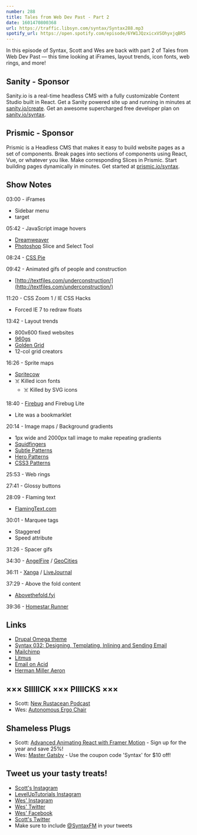 ```yaml
---
number: 288
title: Tales from Web Dev Past - Part 2
date: 1601470800368
url: https://traffic.libsyn.com/syntax/Syntax288.mp3
spotify_url: https://open.spotify.com/episode/6YW1JQzxicxVSOhyxjqBR5
---
```


In this episode of Syntax, Scott and Wes are back with part 2 of Tales from Web Dev Past — this time looking at iFrames, layout trends, icon fonts, web rings, and more!

## Sanity - Sponsor
Sanity.io is a real-time headless CMS with a fully customizable Content Studio built in React. Get a Sanity powered site up and running in minutes at [sanity.io/create](https://www.sanity.io/create). Get an awesome supercharged free developer plan on [sanity.io/syntax](https://www.sanity.io/syntax).

## Prismic - Sponsor
Prismic is a Headless CMS that makes it easy to build website pages as a set of components. Break pages into sections of components using React, Vue, or whatever you like. Make corresponding Slices in Prismic. Start building pages dynamically in minutes. Get started at [prismic.io/syntax](https://prismic.io/syntax).

## Show Notes

03:00 - iFrames
* Sidebar menu
* target

05:42 - JavaScript image hovers
* [Dreamweaver](https://www.adobe.com/products/dreamweaver.html)
* [Photoshop](https://www.adobe.com/products/photoshop.html) Slice and Select Tool

08:24 - [CSS Pie](http://css3pie.com/)

09:42 - Animated gifs of people and construction
* [http://textfiles.com/underconstruction/](http://textfiles.com/underconstruction/)

11:20 - CSS Zoom 1 / IE CSS Hacks
* Forced IE 7 to redraw floats

13:42 - Layout trends
* 800x600 fixed websites
* [960gs](https://960.gs/)
* [Golden Grid](https://goldengridsystem.com/)
* 12-col grid creators

16:26 - Sprite maps
* [Spritecow](http://www.spritecow.com/)
* ☠️ Killed icon fonts
  * ☠️ Killed by SVG icons

18:40 - [Firebug](https://getfirebug.com/) and Firebug Lite
* Lite was a bookmarklet

20:14 - Image maps / Background gradients
* 1px wide and 2000px tall image to make repeating gradients
* [Squidfingers](http://www.squidfingers.com/patterns/)
* [Subtle Patterns](https://www.toptal.com/designers/subtlepatterns/)
* [Hero Patterns](https://www.heropatterns.com/)
* [CSS3 Patterns](http://projects.verou.me/css3patterns/)

25:53 - Web rings

27:41 - Glossy buttons

28:09 - Flaming text
* [FlamingText.com](https://flamingtext.com/)

30:01 - Marquee tags
* Staggered
* Speed attribute

31:26 - Spacer gifs

34:30 - [AngelFire](https://en.wikipedia.org/wiki/Angelfire) / [GeoCities](https://en.wikipedia.org/wiki/Yahoo!_GeoCities)

36:11 - [Xanga](http://xanga.com/) / [LiveJournal](https://www.livejournal.com/)

37:29 - Above the fold content
* [Abovethefold.fyi](http://abovethefold.fyi/)

39:36 - [Homestar Runner](https://homestarrunner.com/)

## Links
* [Drupal Omega theme](https://www.drupal.org/project/omega)
* [Syntax 032: Designing, Templating, Inlining and Sending Email](https://syntax.fm/show/032/designing-templating-inlining-and-sending-email)
* [Mailchimp](https://mailchimp.com/)
* [Litmus](https://www.litmus.com/)
* [Email on Acid](https://www.emailonacid.com/)
* [Herman Miller Aeron](https://www.hermanmiller.com/products/seating/office-chairs/aeron-chairs/)

## ××× SIIIIICK ××× PIIIICKS ×××
* Scott: [New Rustacean Podcast](https://newrustacean.com/)
* Wes: [Autonomous Ergo Chair](http://autonomous.ai/) 

## Shameless Plugs
* Scott: [Advanced Animating React with Framer Motion](https://www.leveluptutorials.com/pro) - Sign up for the year and save 25%!
* Wes: [Master Gatsby](https://mastergatsby.com) - Use the coupon code 'Syntax' for $10 off!

## Tweet us your tasty treats!
* [Scott's Instagram](https://www.instagram.com/stolinski/)
* [LevelUpTutorials Instagram](https://www.instagram.com/LevelUpTutorials/)
* [Wes' Instagram](https://www.instagram.com/wesbos/)
* [Wes' Twitter](https://twitter.com/wesbos)
* [Wes' Facebook](https://www.facebook.com/wesbos.developer)
* [Scott's Twitter](https://twitter.com/stolinski)
* Make sure to include [@SyntaxFM](https://twitter.com/SyntaxFM) in your tweets